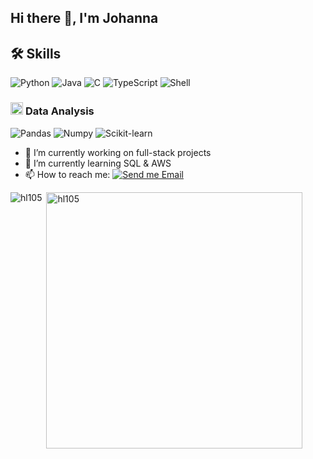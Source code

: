 ## Hi there 👋, I'm Johanna

## 🛠️ Skills

![Python](https://img.shields.io/badge/Python-3776AB?style=flat-square&logo=Python&logoColor=white)
![Java](https://img.shields.io/badge/Java-ED8B00?style=flat-square&logo=openjdk&logoColor=white)
![C](https://img.shields.io/badge/C-A8B9CC?style=flat-square&logo=C&logoColor=white)
![TypeScript](https://shields.io/badge/TypeScript-3178C6?logo=TypeScript&logoColor=FFF&style=flat-square)
![Shell](https://img.shields.io/badge/Shell-FFD500?style=flat-square&logo=Shell&logoColor=white)

### <picture> <img src = "https://github.com/7oSkaaa/7oSkaaa/blob/main/Images/CP_PS.gif?raw=true" width = 20px>  </picture> Data Analysis

![Pandas](https://img.shields.io/badge/Pandas-150458?style=flat-square&logo=pandas&logoColor=white)
![Numpy](https://img.shields.io/badge/Numpy-013243?style=flat-square&logo=Numpy&logoColor=white)
![Scikit-learn](https://img.shields.io/badge/ScikitLearn-F7931E?style=flat-square&logo=Scikit-learn&logoColor=white)

- 🔭 I’m currently working on full-stack projects
- 🌱 I’m currently learning SQL & AWS
- 📫 How to reach me: [![Send me Email](https://img.shields.io/static/v1?label=email&amp;message=hl105&amp;color=EA4335&amp;style=flat-square)](mailto:hl105@wellesley.edu)

<p align="left">
  <p><img align="left" src="https://github-readme-stats.vercel.app/api/top-langs?username=hl105&show_icons=true&locale=en&layout=compact" alt="hl105" /></p>
  
  <p>&nbsp;<img align="center" src="https://github-readme-stats.vercel.app/api?username=hl105&show_icons=true&locale=en" alt="hl105" width="410" /></p>
</p>

<!--
**hl105/hl105** is a ✨ _special_ ✨ repository because its `README.md` (this file) appears on your GitHub profile.

Here are some ideas to get you started:

- 🔭 I’m currently working on ...
- 🌱 I’m currently learning ...
- 👯 I’m looking to collaborate on ...
- 🤔 I’m looking for help with ...xn
- 💬 Ask me about ...
- 📫 How to reach me: ...
- 😄 Pronouns: ...
- ⚡ Fun fact: ...
-->
